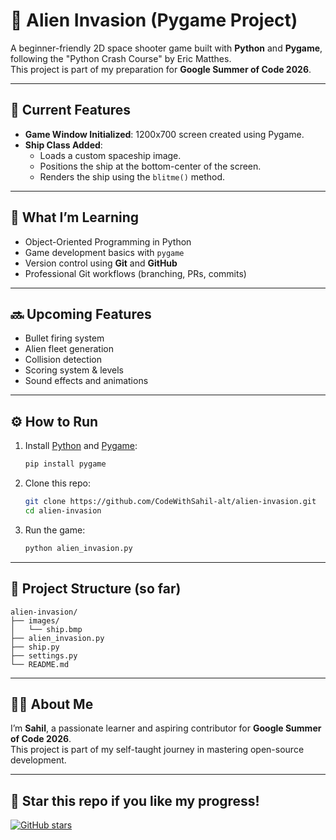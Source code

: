 # 👾 Alien Invasion (Pygame Project)

A beginner-friendly 2D space shooter game built with **Python** and **Pygame**, following the "Python Crash Course" by Eric Matthes.  
This project is part of my preparation for **Google Summer of Code 2026**.

---

## 🚀 Current Features

- **Game Window Initialized**: 1200x700 screen created using Pygame.
- **Ship Class Added**:
  - Loads a custom spaceship image.
  - Positions the ship at the bottom-center of the screen.
  - Renders the ship using the `blitme()` method.

---

## 🧠 What I’m Learning

- Object-Oriented Programming in Python  
- Game development basics with `pygame`  
- Version control using **Git** and **GitHub**  
- Professional Git workflows (branching, PRs, commits)

---

## 🔜 Upcoming Features

- Bullet firing system  
- Alien fleet generation  
- Collision detection  
- Scoring system & levels  
- Sound effects and animations  

---

## ⚙️ How to Run

1. Install [Python](https://www.python.org/) and [Pygame](https://www.pygame.org/):
    ```bash
    pip install pygame
    ```

2. Clone this repo:
    ```bash
    git clone https://github.com/CodeWithSahil-alt/alien-invasion.git
    cd alien-invasion
    ```

3. Run the game:
    ```bash
    python alien_invasion.py
    ```

---

## 📁 Project Structure (so far)
```
alien-invasion/
├── images/
│   └── ship.bmp
├── alien_invasion.py
├── ship.py
├── settings.py
└── README.md
```

---

## 🙋‍♂️ About Me

I’m **Sahil**, a passionate learner and aspiring contributor for **Google Summer of Code 2026**.  
This project is part of my self-taught journey in mastering open-source development.

---

## 🌟 Star this repo if you like my progress!
[![GitHub stars](https://img.shields.io/github/stars/CodeWithSahil-alt/alien-invasion?style=social)](https://github.com/CodeWithSahil-alt/alien-invasion)
